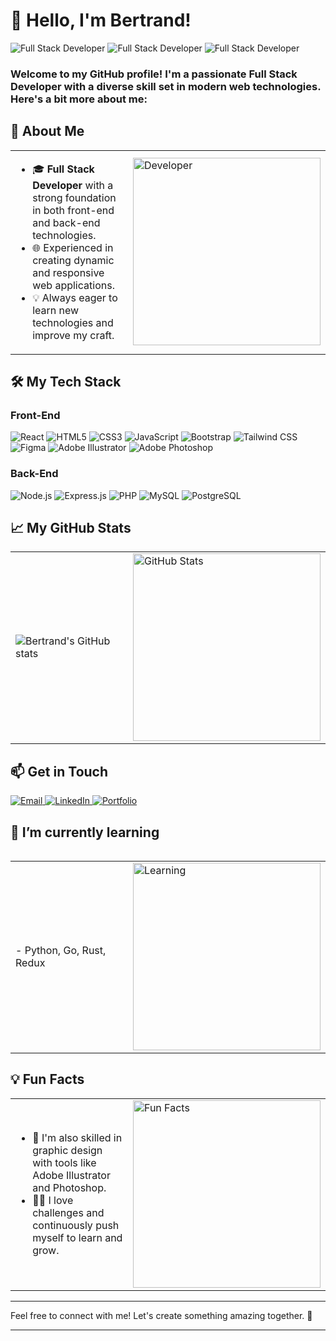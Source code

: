 # 👋 Hello, I'm Bertrand!

![Full Stack Developer](https://img.shields.io/badge/Full_Stack_Developer-React.js-blue?style=for-the-badge)
![Full Stack Developer](https://img.shields.io/badge/Full_Stack_Developer-Node.js-green?style=for-the-badge)
![Full Stack Developer](https://img.shields.io/badge/Full_Stack_Developer-Express.js-lightgrey?style=for-the-badge)

<h3>Welcome to my GitHub profile! I'm a passionate Full Stack Developer with a diverse skill set in modern web technologies. Here's a bit more about me:</h3>

## 🚀 About Me

<table>
  <tr>
    <td>
      <ul>
        <li>🎓 <strong>Full Stack Developer</strong> with a strong foundation in both front-end and back-end technologies.</li>
        <li>🌐 Experienced in creating dynamic and responsive web applications.</li>
        <li>💡 Always eager to learn new technologies and improve my craft.</li>
      </ul>
    </td>
    <td>
      <img src="https://media.giphy.com/media/qgQUggAC3Pfv687qPC/giphy.gif" alt="Developer" width="300">
    </td>
  </tr>
</table>

## 🛠️ My Tech Stack

### Front-End
![React](https://img.shields.io/badge/-React-61DAFB?logo=react&logoColor=white&style=for-the-badge)
![HTML5](https://img.shields.io/badge/-HTML5-E34F26?logo=html5&logoColor=white&style=for-the-badge)
![CSS3](https://img.shields.io/badge/-CSS3-1572B6?logo=css3&logoColor=white&style=for-the-badge)
![JavaScript](https://img.shields.io/badge/-JavaScript-F7DF1E?logo=javascript&logoColor=white&style=for-the-badge)
![Bootstrap](https://img.shields.io/badge/-Bootstrap-7952B3?logo=bootstrap&logoColor=white&style=for-the-badge)
![Tailwind CSS](https://img.shields.io/badge/-TailwindCSS-38B2AC?logo=tailwind-css&logoColor=white&style=for-the-badge)
![Figma](https://img.shields.io/badge/-Figma-F24E1E?logo=figma&logoColor=white&style=for-the-badge)
![Adobe Illustrator](https://img.shields.io/badge/-Illustrator-FF9A00?logo=adobe-illustrator&logoColor=white&style=for-the-badge)
![Adobe Photoshop](https://img.shields.io/badge/-Photoshop-31A8FF?logo=adobe-photoshop&logoColor=white&style=for-the-badge)

### Back-End
![Node.js](https://img.shields.io/badge/-Node.js-339933?logo=node.js&logoColor=white&style=for-the-badge)
![Express.js](https://img.shields.io/badge/-Express.js-000000?logo=express&logoColor=white&style=for-the-badge)
![PHP](https://img.shields.io/badge/-PHP-777BB4?logo=php&logoColor=white&style=for-the-badge)
![MySQL](https://img.shields.io/badge/-MySQL-4479A1?logo=mysql&logoColor=white&style=for-the-badge)
![PostgreSQL](https://img.shields.io/badge/-PostgreSQL-336791?logo=postgresql&logoColor=white&style=for-the-badge)


## 📈 My GitHub Stats

<table>
  <tr>
    <td>
      <img src="https://github-readme-stats.vercel.app/api?username=bertrand-one&show_icons=true&theme=radical" alt="Bertrand's GitHub stats">
    </td>
    <td>
      <img src="https://media.giphy.com/media/26tn33aiTi1jkl6H6/giphy.gif" alt="GitHub Stats" width="300">
    </td>
  </tr>
</table>

## 📫 Get in Touch

<table>
      <a href="mailto:iradukundabertrand52@gmail.com">
        <img src="https://img.shields.io/badge/Email-D14836?style=for-the-badge&logo=gmail&logoColor=white" alt="Email">
      </a>
      <a href="https://www.linkedin.com/in/Iradukunda-Bertrand">
        <img src="https://img.shields.io/badge/LinkedIn-0077B5?style=for-the-badge&logo=linkedin&logoColor=white" alt="LinkedIn">
      </a>
      <a href="https://www.bertrand.vercel.app">
        <img src="https://img.shields.io/badge/Portfolio-Pending-lightgrey?style=for-the-badge&logo=internet-explorer&logoColor=white" alt="Portfolio">
      </a>

## 🌱 I’m currently learning

<table>
  <tr>
    <td>
      - Python, Go, Rust, Redux
    </td>
    <td>
      <img src="https://media.giphy.com/media/fdLRL4s8zEPeE/giphy.gif" alt="Learning" width="300">
    </td>
  </tr>
</table>

## 💡 Fun Facts

<table>
  <tr>
    <td>
      <ul>
        <li>🎨 I'm also skilled in graphic design with tools like Adobe Illustrator and Photoshop.</li>
        <li>🧗‍♂️ I love challenges and continuously push myself to learn and grow.</li>
      </ul>
    </td>
    <td>
      <img src="https://media.giphy.com/media/xT9IgzoKnwFNmISR8I/giphy.gif" alt="Fun Facts" width="300">
    </td>
  </tr>
</table>

---

Feel free to connect with me! Let's create something amazing together. 🚀

---
